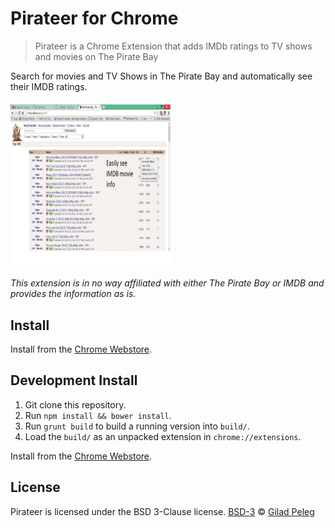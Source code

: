 # Pirateer for Chrome

> Pirateer is a Chrome Extension that adds IMDb ratings to TV shows and movies on The Pirate Bay

Search for movies and TV Shows in The Pirate Bay and automatically see their IMDB ratings.

#### <img src="workspace/screen1.jpg" alt="Screenshot of Pirateer" width="256" height="256"/>

*This extension is in no way affiliated with either The Pirate Bay or IMDB and provides the information as is.*

## Install

Install from the [Chrome Webstore](https://chrome.google.com/webstore/detail/pirateer/dleipnbkaniagkflpbhloiadkdooaacd).

## Development Install

1. Git clone this repository.
2. Run `npm install && bower install`.
3. Run `grunt build` to build a running version into `build/`.
4. Load the `build/` as an unpacked extension in `chrome://extensions`.

Install from the [Chrome Webstore](https://chrome.google.com/webstore/detail/pirateer/dleipnbkaniagkflpbhloiadkdooaacd).

## License

Pirateer is licensed under the BSD 3-Clause license.
[BSD-3](http://opensource.org/licenses/BSD-3-Clause) © [Gilad Peleg](https://github.com/pgilad)
